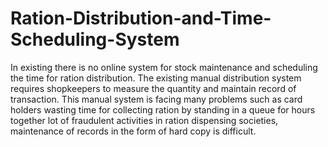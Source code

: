 # Ration-Distribution-and-Time-Scheduling-System
In existing there is no online system for stock maintenance and scheduling the time for ration distribution. The existing manual distribution system requires shopkeepers to measure the quantity and maintain record of transaction. This manual system is facing many problems such as card holders wasting time for collecting ration by standing in a queue for hours together lot of fraudulent activities in ration dispensing societies, maintenance of records in the form of hard copy is difficult.

